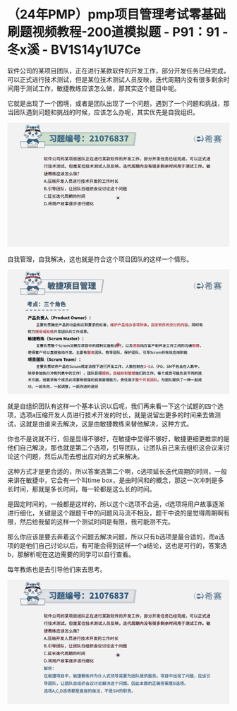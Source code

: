 # （24年PMP）pmp项目管理考试零基础刷题视频教程-200道模拟题 - P91：91 - 冬x溪 - BV1S14y1U7Ce

软件公司的某项目团队，正在进行某款软件的开发工作，部分开发任务已经完成，可以正式进行技术测试，但是某位技术测试人员反映，迭代周期内没有很多剩余时间用于测试工作，敏捷教练应该怎么做，那其实这个题目中呢。

它就是出现了一个困境，或者是团队出现了一个问题，遇到了一个问题和挑战，那当团队遇到问题和挑战的时候，应该怎么办呢，其实优先是自我组织。



![](img/805ff9a40a10cfc0ec4e8bcc2c8861d1_1.png)

自我管理，自我解决，这也就是符合这个项目团队的这样一个情形。

![](img/805ff9a40a10cfc0ec4e8bcc2c8861d1_3.png)

就是自组织团队有这样一个基本认识以后呢，我们再来看一下这个试题的四个选项，选项a压缩开发人员进行技术开发的时长，就是说留出更多的时间来去做测试，这就是由谁来去解决，这是由敏捷教练来替他解决，这种方式。

你也不是说就不行，但是显得不够好，在敏捷中显得不够好，敏捷更细更推崇的是他们自己解决，那也就是第二个选项，引导团队，让团队自己来去组织这会议来讨论这个问题，然后从而去想出应对的方式来解决。

这种方式才是更合适的，所以答案选第二个啊，c选项延长迭代周期的时间，一般来讲在敏捷中，它会有一个叫time box，是由时间和的概念，那这一次冲刺是多长时间，那就是多长时间，每一轮都是这么长的时间。

是固定时间的，一般都是这样的，所以这个c选项不合适，d选项将用户故事逐渐进行细化，关键是这个跟题干中的问题风马流不相及，题干中说的是觉得周期啊有限，然后给我留的这样一个测试时间是有限，我可能测不完。

那么你应该是要去奔着这个问题去解决问题，所以只有b选项是最合适的，而a选项的是他们自己讨论以后，有可能会得到这样一个a结论，这也是可行的，答案选b，那解析呢在这边需要的同学可以自行查看。

每年教练也是去引导他们来去思考。

![](img/805ff9a40a10cfc0ec4e8bcc2c8861d1_5.png)